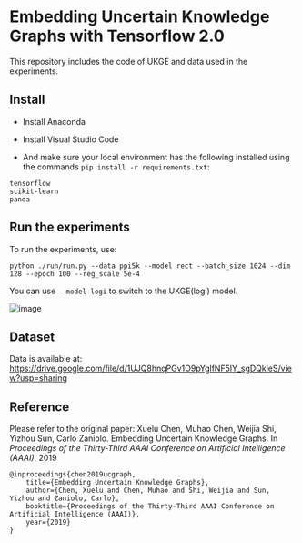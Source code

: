 # Embedding Uncertain Knowledge Graphs with Tensorflow 2.0

This repository includes the code of UKGE and data used in the experiments.

## Install 

- Install Anaconda
- Install Visual Studio Code

- And make sure your local environment has the following installed using the commands `pip install -r requirements.txt`:
```
tensorflow
scikit-learn
panda
```

## Run the experiments
To run the experiments, use:
```
python ./run/run.py --data ppi5k --model rect --batch_size 1024 --dim 128 --epoch 100 --reg_scale 5e-4
```

You can use `--model logi` to switch to the UKGE(logi) model.

![image](https://github.com/stasl0217/UKGE/assets/16631121/ca8ab4ca-5c95-4f80-bebf-327ab97ffa84)

## Dataset

Data is available at: https://drive.google.com/file/d/1UJQ8hnqPGv1O9pYglfNF5lY_sgDQkleS/view?usp=sharing

## Reference
Please refer to the original paper: Xuelu Chen, Muhao Chen, Weijia Shi, Yizhou Sun, Carlo Zaniolo. Embedding Uncertain Knowledge Graphs. In *Proceedings of the Thirty-Third AAAI Conference on Artificial Intelligence (AAAI)*, 2019
```
@inproceedings{chen2019ucgraph,
    title={Embedding Uncertain Knowledge Graphs},
    author={Chen, Xuelu and Chen, Muhao and Shi, Weijia and Sun, Yizhou and Zaniolo, Carlo},
    booktitle={Proceedings of the Thirty-Third AAAI Conference on Artificial Intelligence (AAAI)},
    year={2019}
}
```
